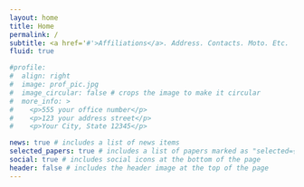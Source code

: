 ```yaml
---
layout: home
title: Home
permalink: /
subtitle: <a href='#'>Affiliations</a>. Address. Contacts. Moto. Etc.
fluid: true

#profile:
#  align: right
#  image: prof_pic.jpg
#  image_circular: false # crops the image to make it circular
#  more_info: >
#    <p>555 your office number</p>
#    <p>123 your address street</p>
#    <p>Your City, State 12345</p>

news: true # includes a list of news items
selected_papers: true # includes a list of papers marked as "selected={true}"
social: true # includes social icons at the bottom of the page
header: false # includes the header image at the top of the page
---
```


